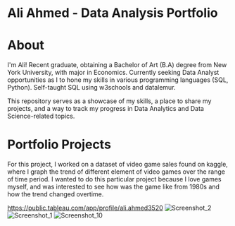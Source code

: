 # Ali Ahmed - Data Analysis Portfolio

# About
I'm Ali! Recent graduate, obtaining a Bachelor of Art (B.A) degree from New York University, with major in Economics. Currently seeking Data Analyst opportunities as I to hone my skills in various programming languages (SQL, Python). Self-taught SQL using w3schools and datalemur.

This repository serves as a showcase of my skills, a place to share my projects, and a way to track my progress in Data Analytics and Data Science-related topics. 

# Portfolio Projects

For this project, I worked on a dataset of video game sales found on kaggle, where I graph the trend of different element of video games over the range of time period. I wanted to do this particular project because I love games myself, and was interested to see how was the game like from 1980s and how the trend changed overtime. 


https://public.tableau.com/app/profile/ali.ahmed3520 
![Screenshot_2](https://user-images.githubusercontent.com/121634275/222937327-78618396-1999-4760-b16e-e26af601746d.png)
![Screenshot_1](https://user-images.githubusercontent.com/121634275/222937328-91f689d1-e8c5-4514-bdd0-8aeff67c5186.png)
![Screenshot_10](https://user-images.githubusercontent.com/121634275/222937329-67d54ee1-dff9-4b5f-85b0-93898fc5384e.png)
